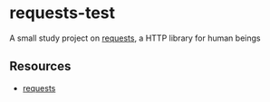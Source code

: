 # requests-test
A small study project on [requests](http://docs.python-requests.org/en/master/), a HTTP library for human beings

## Resources
- [requests](http://docs.python-requests.org/en/master/)
